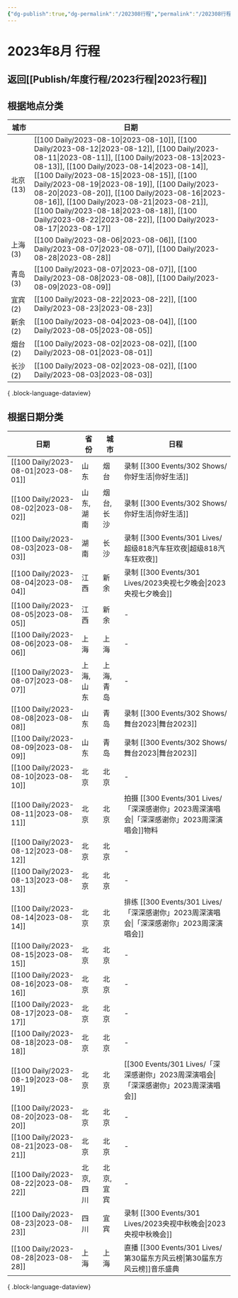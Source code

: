 ```yaml
---
{"dg-publish":true,"dg-permalink":"/202308行程","permalink":"/202308行程/","created":"2023-08-25T13:05:22.885+08:00","updated":"2023-08-25T13:06:13.007+08:00"}
---
```


# 2023年8月 行程

## 返回[[Publish/年度行程/2023行程\|2023行程]]

## 根据地点分类

| 城市      | 日期                                                                                                                                                                                                                                                                                                                                                                                                                                                                                                                                                  |
| ------- | --------------------------------------------------------------------------------------------------------------------------------------------------------------------------------------------------------------------------------------------------------------------------------------------------------------------------------------------------------------------------------------------------------------------------------------------------------------------------------------------------------------------------------------------------- |
| 北京 (13) | [[100 Daily/2023-08-10\|2023-08-10]], [[100 Daily/2023-08-12\|2023-08-12]], [[100 Daily/2023-08-11\|2023-08-11]], [[100 Daily/2023-08-13\|2023-08-13]], [[100 Daily/2023-08-14\|2023-08-14]], [[100 Daily/2023-08-15\|2023-08-15]], [[100 Daily/2023-08-19\|2023-08-19]], [[100 Daily/2023-08-20\|2023-08-20]], [[100 Daily/2023-08-16\|2023-08-16]], [[100 Daily/2023-08-21\|2023-08-21]], [[100 Daily/2023-08-18\|2023-08-18]], [[100 Daily/2023-08-22\|2023-08-22]], [[100 Daily/2023-08-17\|2023-08-17]] |
| 上海 (3)  | [[100 Daily/2023-08-06\|2023-08-06]], [[100 Daily/2023-08-07\|2023-08-07]], [[100 Daily/2023-08-28\|2023-08-28]]                                                                                                                                                                                                                                                                                                                                                                                                                           |
| 青岛 (3)  | [[100 Daily/2023-08-07\|2023-08-07]], [[100 Daily/2023-08-08\|2023-08-08]], [[100 Daily/2023-08-09\|2023-08-09]]                                                                                                                                                                                                                                                                                                                                                                                                                           |
| 宜宾 (2)  | [[100 Daily/2023-08-22\|2023-08-22]], [[100 Daily/2023-08-23\|2023-08-23]]                                                                                                                                                                                                                                                                                                                                                                                                                                                                    |
| 新余 (2)  | [[100 Daily/2023-08-04\|2023-08-04]], [[100 Daily/2023-08-05\|2023-08-05]]                                                                                                                                                                                                                                                                                                                                                                                                                                                                    |
| 烟台 (2)  | [[100 Daily/2023-08-02\|2023-08-02]], [[100 Daily/2023-08-01\|2023-08-01]]                                                                                                                                                                                                                                                                                                                                                                                                                                                                    |
| 长沙 (2)  | [[100 Daily/2023-08-02\|2023-08-02]], [[100 Daily/2023-08-03\|2023-08-03]]                                                                                                                                                                                                                                                                                                                                                                                                                                                                    |

{ .block-language-dataview}

## 根据日期分类

| 日期                                      | 省份     | 城市     | 日程                        |
| --------------------------------------- | ------ | ------ | ------------------------- |
| [[100 Daily/2023-08-01\|2023-08-01]] | 山东     | 烟台     | 录制 [[300 Events/302 Shows/你好生活\|你好生活]]               |
| [[100 Daily/2023-08-02\|2023-08-02]] | 山东, 湖南 | 烟台, 长沙 | 录制 [[300 Events/302 Shows/你好生活\|你好生活]]               |
| [[100 Daily/2023-08-03\|2023-08-03]] | 湖南     | 长沙     | 录制 [[300 Events/301 Lives/超级818汽车狂欢夜\|超级818汽车狂欢夜]]         |
| [[100 Daily/2023-08-04\|2023-08-04]] | 江西     | 新余     | 录制 [[300 Events/301 Lives/2023央视七夕晚会\|2023央视七夕晚会]]         |
| [[100 Daily/2023-08-05\|2023-08-05]] | 江西     | 新余     | \-                        |
| [[100 Daily/2023-08-06\|2023-08-06]] | 上海     | 上海     | \-                        |
| [[100 Daily/2023-08-07\|2023-08-07]] | 上海, 山东 | 上海, 青岛 | \-                        |
| [[100 Daily/2023-08-08\|2023-08-08]] | 山东     | 青岛     | 录制 [[300 Events/302 Shows/舞台2023\|舞台2023]]             |
| [[100 Daily/2023-08-09\|2023-08-09]] | 山东     | 青岛     | 录制 [[300 Events/302 Shows/舞台2023\|舞台2023]]             |
| [[100 Daily/2023-08-10\|2023-08-10]] | 北京     | 北京     | \-                        |
| [[100 Daily/2023-08-11\|2023-08-11]] | 北京     | 北京     | 拍摄 [[300 Events/301 Lives/「深深感谢你」2023周深演唱会\|「深深感谢你」2023周深演唱会]]物料 |
| [[100 Daily/2023-08-12\|2023-08-12]] | 北京     | 北京     | \-                        |
| [[100 Daily/2023-08-13\|2023-08-13]] | 北京     | 北京     | \-                        |
| [[100 Daily/2023-08-14\|2023-08-14]] | 北京     | 北京     | 排练 [[300 Events/301 Lives/「深深感谢你」2023周深演唱会\|「深深感谢你」2023周深演唱会]]   |
| [[100 Daily/2023-08-15\|2023-08-15]] | 北京     | 北京     | \-                        |
| [[100 Daily/2023-08-16\|2023-08-16]] | 北京     | 北京     | \-                        |
| [[100 Daily/2023-08-17\|2023-08-17]] | 北京     | 北京     | \-                        |
| [[100 Daily/2023-08-18\|2023-08-18]] | 北京     | 北京     | \-                        |
| [[100 Daily/2023-08-19\|2023-08-19]] | 北京     | 北京     | [[300 Events/301 Lives/「深深感谢你」2023周深演唱会\|「深深感谢你」2023周深演唱会]]      |
| [[100 Daily/2023-08-20\|2023-08-20]] | 北京     | 北京     | \-                        |
| [[100 Daily/2023-08-21\|2023-08-21]] | 北京     | 北京     | \-                        |
| [[100 Daily/2023-08-22\|2023-08-22]] | 北京, 四川 | 北京, 宜宾 | \-                        |
| [[100 Daily/2023-08-23\|2023-08-23]] | 四川     | 宜宾     | 录制 [[300 Events/301 Lives/2023央视中秋晚会\|2023央视中秋晚会]]         |
| [[100 Daily/2023-08-28\|2023-08-28]] | 上海     | 上海     | 直播 [[300 Events/301 Lives/第30届东方风云榜\|第30届东方风云榜]]音乐盛典      |

{ .block-language-dataview}